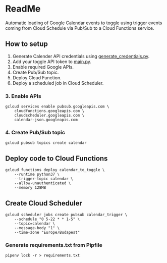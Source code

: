 # ReadMe

Automatic loading of Google Calendar events to toggle using trigger events coming from Cloud Schedule via Pub/Sub to a Cloud Functions service.

## How to setup

1. Generate Calender API credentials using [generate_credentials.py](generate_credentials.py).
2. Add your toggle API token to [main.py](main.py).
3. Enable required Google APIs.
4. Create Pub/Sub topic.
5. Deploy Cloud Function.
6. Deploy a scheduled job in Cloud Scheduler.

### 3. Enable APIs

```
gcloud services enable pubsub.googleapis.com \
    cloudfunctions.googleapis.com \
    cloudscheduler.googleapis.com \
    calendar-json.googleapis.com
```

### 4. Create Pub/Sub topic

```
gcloud pubsub topics create calendar
```

## Deploy code to Cloud Functions

```
gcloud functions deploy calendar_to_toggle \
    --runtime python37 \
    --trigger-topic calendar \
    --allow-unauthenticated \
    --memory 128MB
```

## Create Cloud Scheduler

```
gcloud scheduler jobs create pubsub calendar_trigger \
    --schedule "0 5-22 * * 1-5" \
    --topic=calendar \
    --message-body "1" \
    --time-zone "Europe/Budapest"
```


### Generate requirements.txt from Pipfile

```
pipenv lock -r > requirements.txt
```